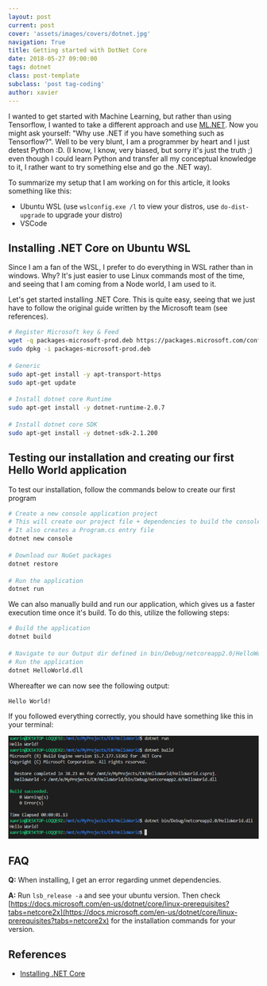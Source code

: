 ```yaml
---
layout: post
current: post
cover: 'assets/images/covers/dotnet.jpg'
navigation: True
title: Getting started with DotNet Core
date: 2018-05-27 09:00:00
tags: dotnet
class: post-template
subclass: 'post tag-coding'
author: xavier
---
```


I wanted to get started with Machine Learning, but rather than using Tensorflow, I wanted to take a different approach and use [ML.NET](https://github.com/dotnet/machinelearning). Now you might ask yourself: "Why use .NET if you have something such as Tensorflow?". Well to be very blunt, I am a programmer by heart and I just detest Python :D. (I know, I know, very biased, but sorry it's just the truth ;) even though I could learn Python and transfer all my conceptual knowledge to it, I rather want to try something else and go the .NET way).

To summarize my setup that I am working on for this article, it looks something like this:

* Ubuntu WSL (use `wslconfig.exe /l` to view your distros, use `do-dist-upgrade` to upgrade your distro)
* VSCode

## Installing .NET Core on Ubuntu WSL

Since I am a fan of the WSL, I prefer to do everything in WSL rather than in windows. Why? It's just easier to use Linux commands most of the time, and seeing that I am coming from a Node world, I am used to it.

Let's get started installing .NET Core. This is quite easy, seeing that we just have to follow the original guide written by the Microsoft team (see references).

```bash
# Register Microsoft key & Feed
wget -q packages-microsoft-prod.deb https://packages.microsoft.com/config/ubuntu/16.04/packages-microsoft-prod.deb
sudo dpkg -i packages-microsoft-prod.deb

# Generic
sudo apt-get install -y apt-transport-https
sudo apt-get update

# Install dotnet core Runtime
sudo apt-get install -y dotnet-runtime-2.0.7

# Install dotnet core SDK
sudo apt-get install -y dotnet-sdk-2.1.200
```

## Testing our installation and creating our first Hello World application

To test our installation, follow the commands below to create our first program

```bash
# Create a new console application project
# This will create our project file + dependencies to build the console app
# It also creates a Program.cs entry file
dotnet new console

# Download our NuGet packages
dotnet restore

# Run the application
dotnet run
```

We can also manually build and run our application, which gives us a faster execution time once it's build. To do this, utilize the following steps:

```bash
# Build the application
dotnet build

# Navigate to our Output dir defined in bin/Debug/netcoreapp2.0/HelloWorld.dll
# Run the application
dotnet HelloWorld.dll
```

Whereafter we can now see the following output:

```bash
Hello World!
```

If you followed everything correctly, you should have something like this in your terminal:

![./assets/images/posts/dotnetcore-helloworld.png](./assets/images/posts/dotnetcore-helloworld.png)

## FAQ

**Q:** When installing, I get an error regarding unmet dependencies.

**A:** Run `lsb_release -a` and see your ubuntu version. Then check [https://docs.microsoft.com/en-us/dotnet/core/linux-prerequisites?tabs=netcore2x](https://docs.microsoft.com/en-us/dotnet/core/linux-prerequisites?tabs=netcore2x) for the installation commands for your version.

## References

* [Installing .NET Core](https://docs.microsoft.com/en-us/dotnet/core/linux-prerequisites?tabs=netcore2x)